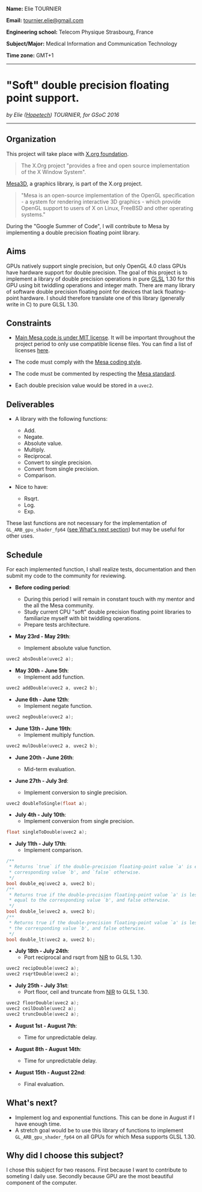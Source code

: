 **Name:** Elie TOURNIER

**Email:** tournier.elie@gmail.com

**Engineering school:** Telecom Physique Strasbourg, France

**Subject/Major:**  Medical Information and Communication Technology

**Time zone:** GMT+1

---
# "Soft" double precision floating point support.

_by Elie ([Hopetech](https://github.com/Hopetech)) TOURNIER, for GSoC 2016_

---

## Organization

This project will take place with [X.org foundation](http://www.x.org/wiki/).
>The X.Org project "provides a free and open source implementation of the X Window System".

[Mesa3D](http://www.mesa3d.org/), a graphics library, is part of the X.org project.
>"Mesa is an open-source implementation of the OpenGL specification - a system for rendering interactive 3D graphics - which provide OpenGL support to users of X on Linux, FreeBSD and other operating systems."

During the "Google Summer of Code", I will contribute to Mesa by implementing a double precision floating point library.

## Aims

GPUs natively support single precision, but only OpenGL 4.0 class GPUs have hardware support for double precision.
The goal of this project is to implement a library of double precision operations in pure [GLSL](https://www.opengl.org/documentation/glsl/) 1.30 for this GPU using bit twiddling operations and integer math.
There are many library of software double precision floating point for devices that lack floating-point hardware.
I should therefore translate one of this library (generally write in C) to pure GLSL 1.30.

## Constraints

 - [Main Mesa code is under MIT license](http://www.mesa3d.org/license.html). It will be important throughout the project period to only use compatible license files.
 You can find a list of licenses [here](https://spdx.org/licenses/).
 
 - The code must comply with the [Mesa coding style](http://www.mesa3d.org/devinfo.html#style).
  
 - The code must be commented by respecting the [Mesa standard](http://www.mesa3d.org/sourcedocs.html).

 - Each double precision value would be stored in a `uvec2`.


## Deliverables

 - A library with the following functions:
    - Add.
    - Negate.
    - Absolute value.
    - Multiply.
    - Reciprocal.
    - Convert to single precision.
    - Convert from single precision.
    - Comparison.

- Nice to have:
    - Rsqrt.
    - Log.
    - Exp.

These last functions are not necessary for the implementation of `GL_ARB_gpu_shader_fp64` ([see What's next section](#whats-next)) but may be useful for other uses.


## Schedule

For each implemented function, I shall realize tests, documentation and then submit my code to the community for reviewing.


- **Before coding period**:
    - During this period I will remain in constant touch with my mentor and the all the Mesa community.
    - Study current CPU "soft" double precision floating point libraries to familiarize myself with bit twiddling operations.
    - Prepare tests architecture.


- **May 23rd - May 29th**:
    - Implement absolute value function.
```C
uvec2 absDouble(uvec2 a);
```


- **May 30th - June 5th**:
    - Implement add function.
```C
uvec2 addDouble(uvec2 a, uvec2 b);
```


- **June 6th - June 12th**:
    - Implement negate function.
```C
uvec2 negDouble(uvec2 a);
```


- **June 13th - June 19th**:
    - Implement multiply function.
```C
uvec2 mulDouble(uvec2 a, uvec2 b);
```


- **June 20th - June 26th**:
    - Mid-term evaluation.



- **June 27th - July 3rd**:
    - Implement conversion to single precision.
```C
uvec2 doubleToSingle(float a);
```


- **July 4th - July 10th**:
    - Implement conversion from single precision.
```C
float singleToDouble(uvec2 a);
```


- **July 11th - July 17th**:
    - Implement comparison.
```C
/**
 * Returns `true` if the double-precision floating-point value `a' is equal to the
 * corresponding value `b', and `false` otherwise.
 */
bool double_eq(uvec2 a, uvec2 b);
/**
 * Returns true if the double-precision floating-point value `a' is less than or
 * equal to the corresponding value `b', and false otherwise.
 */
bool double_le(uvec2 a, uvec2 b);
/**
 * Returns true if the double-precision floating-point value `a' is less than
 * the corresponding value `b', and false otherwise.
 */
bool double_lt(uvec2 a, uvec2 b);
```


- **July 18th - July 24th**:
    - Port reciprocal and rsqrt from [NIR](https://github.com/Igalia/mesa/blob/i965-fp64/src/compiler/nir/nir_lower_double_ops.c) to GLSL 1.30.
```C
uvec2 recipDouble(uvec2 a);
uvec2 rsqrtDouble(uvec2 a);
```


- **July 25th - July 31st**:
    - Port floor, ceil and truncate from [NIR](https://github.com/Igalia/mesa/blob/i965-fp64/src/compiler/nir/nir_lower_double_ops.c) to GLSL 1.30.
```C
uvec2 floorDouble(uvec2 a);
uvec2 ceilDouble(uvec2 a);
uvec2 truncDouble(uvec2 a);
```


- **August 1st - August 7th**:
    - Time for unpredictable delay.


- **August 8th - August 14th**:
    - Time for unpredictable delay.


- **August 15th - August 22nd**:
    - Final evaluation.


## What's next?

- Implement log and exponential functions. This can be done in August if I have enough time.
- A stretch goal would be to use this library of functions to implement `GL_ARB_gpu_shader_fp64` on all GPUs for which Mesa supports GLSL 1.30.


## Why did I choose this subject?

I chose this subject for two reasons.
First because I want to contribute to someting I daily use.
Secondly because GPU are the most beautiful component of the computer.
